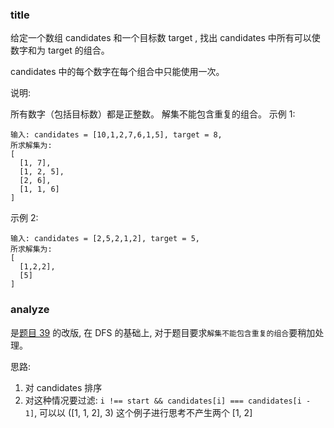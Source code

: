 ### title

给定一个数组 candidates 和一个目标数 target , 找出 candidates 中所有可以使数字和为 target 的组合。

candidates 中的每个数字在每个组合中只能使用一次。

说明:

所有数字（包括目标数）都是正整数。
解集不能包含重复的组合。
示例 1:

```
输入: candidates = [10,1,2,7,6,1,5], target = 8,
所求解集为:
[
  [1, 7],
  [1, 2, 5],
  [2, 6],
  [1, 1, 6]
]
```

示例 2:

```
输入: candidates = [2,5,2,1,2], target = 5,
所求解集为:
[
  [1,2,2],
  [5]
]
```

### analyze

是[题目 39](https://github.com/MuYunyun/blog/blob/master/LeetCode/39.组合总和/index.js) 的改版, 在 DFS 的基础上, 对于题目要求`解集不能包含重复的组合`要稍加处理。

思路:

1. 对 candidates 排序
2. 对这种情况要过滤: `i !== start && candidates[i] === candidates[i - 1]`, 可以以 ([1, 1, 2], 3) 这个例子进行思考不产生两个 [1, 2]